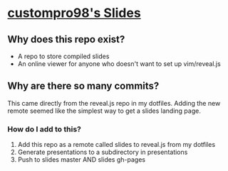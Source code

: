 # [custompro98's Slides](https://custompro98.github.io/slides/)

## Why does this repo exist?
- A repo to store compiled slides
- An online viewer for anyone who doesn't want to set up vim/reveal.js

## Why are there so many commits?
This came directly from the reveal.js repo in my dotfiles. Adding the new remote seemed like the simplest way to get a slides landing page.

### How do I add to this?
1. Add this repo as a remote called slides to reveal.js from my dotfiles
2. Generate presentations to a subdirectory in presentations
3. Push to slides master AND slides gh-pages
